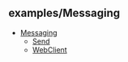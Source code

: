 ## examples/Messaging

* [Messaging](/examples/Messaging/)
    * [Send](/examples/Messaging/Send/)
    * [WebClient](/examples/Messaging/WebClient/)